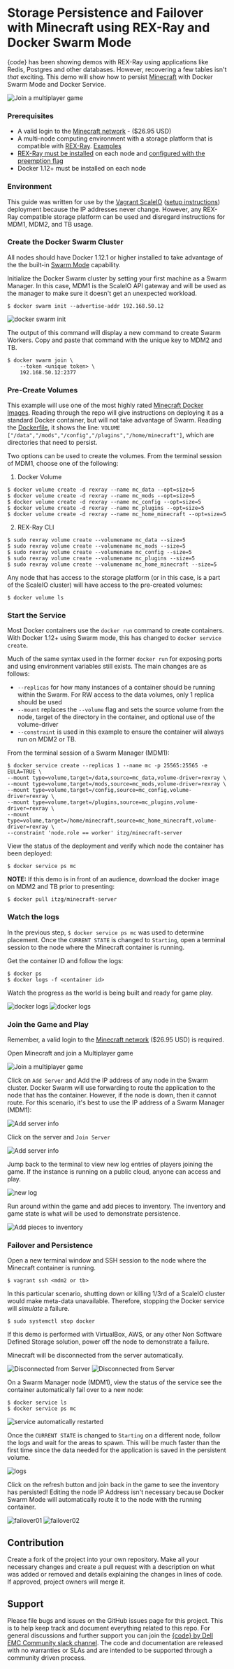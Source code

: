 # Storage Persistence and Failover with Minecraft using REX-Ray and Docker Swarm Mode

{code} has been showing demos with REX-Ray using applications like Redis, Postgres and other databases. However, recovering a few tables isn't *that* exciting. This demo will show how to persist [Minecraft](https://minecraft.net/en/) with Docker Swarm Mode and Docker Service.

![Join a multiplayer game](img/mc01.png "Join a multiplayer game")

### Prerequisites

- A valid login to the [Minecraft network](https://minecraft.net/en/store/minecraft/?ref=ld#buy) - ($26.95 USD)
- A multi-node computing environment with a storage platform that is compatible with [REX-Ray](https://github.com/emccode/rexray). [Examples](https://github.com/codedellemc/demo#environment-quickstarts)
- [REX-Ray must be installed](http://rexray.readthedocs.io/en/latest/) on each node and [configured with the preemption flag](http://libstorage.readthedocs.io/en/stable/user-guide/config/#volume-configuration)
- Docker 1.12+ must be installed on each node

### Environment
This guide was written for use by the [Vagrant ScaleIO](https://github.com/emccode/vagrant/tree/master/scaleio) ([setup instructions](https://github.com/codedellemc/demo/tree/master/setup-scaleio-vagrant)) deployment because the IP addresses never change. However, any REX-Ray compatible storage platform can be used and disregard instructions for MDM1, MDM2, and TB usage. 


### Create the Docker Swarm Cluster

All nodes should have Docker 1.12.1 or higher installed to take advantage of the the built-in [Swarm Mode](https://docs.docker.com/engine/swarm/) capability. 

Initialize the Docker Swarm cluster by setting your first machine as a Swarm Manager. In this case, MDM1 is the ScaleIO API gateway and will be used as the manager to make sure it doesn't get an unexpected workload.
```
$ docker swarm init --advertise-addr 192.168.50.12
```

![docker swarm init](img/mc_swarm_01.png "docker swarm init")

The output of this command will display a new command to create Swarm Workers. Copy and paste that command with the unique key to MDM2 and TB.

```
$ docker swarm join \
    --token <unique token> \
    192.168.50.12:2377
```

### Pre-Create Volumes

This example will use one of the most highly rated [Minecraft Docker Images](https://github.com/itzg/dockerfiles/tree/master/minecraft-server). Reading through the repo will give instructions on deploying it as a standard Docker container, but will not take advantage of Swarm. Reading the [Dockerfile](https://github.com/itzg/dockerfiles/blob/master/minecraft-server/Dockerfile), it shows the line: `VOLUME ["/data","/mods","/config","/plugins","/home/minecraft"]`, which are directories that need to persist.

Two options can be used to create the volumes. From the terminal session of MDM1, choose one of the following:

1. Docker Volume 

  ```
$ docker volume create -d rexray --name mc_data --opt=size=5
$ docker volume create -d rexray --name mc_mods --opt=size=5
$ docker volume create -d rexray --name mc_config --opt=size=5
$ docker volume create -d rexray --name mc_plugins --opt=size=5
$ docker volume create -d rexray --name mc_home_minecraft --opt=size=5
  ```

2. REX-Ray CLI
  ```
$ sudo rexray volume create --volumename mc_data --size=5
$ sudo rexray volume create --volumename mc_mods --size=5
$ sudo rexray volume create --volumename mc_config --size=5
$ sudo rexray volume create --volumename mc_plugins --size=5
$ sudo rexray volume create --volumename mc_home_minecraft --size=5
  ```

Any node that has access to the storage platform (or in this case, is a part of the ScaleIO cluster) will have access to the pre-created volumes:

```
$ docker volume ls
```

### Start the Service
Most Docker containers use the `docker run` command to create containers. With Docker 1.12+ using Swarm mode, this has changed to `docker service create`. 

Much of the same syntax used in the former `docker run` for exposing ports and using environment variables still exists. The main changes are as follows:

- `--replicas` for how many instances of a container should be running within the Swarm. For RW access to the data volumes, only 1 replica should be used
- `--mount` replaces the `--volume` flag and sets the source volume from the node, target of the directory in the container, and optional use of the volume-driver
- `--constraint` is used in this example to ensure the container will always run on MDM2 or TB.  

From the terminal session of a Swarm Manager (MDM1):

```
$ docker service create --replicas 1 --name mc -p 25565:25565 -e EULA=TRUE \
--mount type=volume,target=/data,source=mc_data,volume-driver=rexray \
--mount type=volume,target=/mods,source=mc_mods,volume-driver=rexray \
--mount type=volume,target=/config,source=mc_config,volume-driver=rexray \
--mount type=volume,target=/plugins,source=mc_plugins,volume-driver=rexray \
--mount type=volume,target=/home/minecraft,source=mc_home_minecraft,volume-driver=rexray \
--constraint 'node.role == worker' itzg/minecraft-server
```

View the status of the deployment and verify which node the container has been deployed:
```
$ docker service ps mc
```



**NOTE:** If this demo is in front of an audience, download the docker image on MDM2 and TB prior to presenting:
```
$ docker pull itzg/minecraft-server
```

### Watch the logs
In the previous step, `$ docker service ps mc` was used to determine placement. Once the `CURRENT STATE` is changed to `Starting`, open a terminal session to the node where the Minecraft container is running. 

Get the container ID and follow the logs:
```
$ docker ps
$ docker logs -f <container id>
```

Watch the progress as the world is being built and ready for game play.

![docker logs](img/mc_logs_01.png "docker logs")
![docker logs](img/mc_logs_02.png "docker logs")

### Join the Game and Play
Remember, a valid login to the [Minecraft network](https://minecraft.net/en/store/minecraft/?ref=ld#buy) ($26.95 USD) is required.

Open Minecraft and join a Multiplayer game

![Join a multiplayer game](img/mc01.png "Join a multiplayer game")

Click on `Add Server` and Add the IP address of any node in the Swarm cluster. Docker Swarm will use forwarding to route the application to the node that has the container. However, if the node is down, then it cannot route. For this scenario, it's best to use the IP address of a Swarm Manager (MDM1):

![Add server info](img/mc02.png "Add server info")

Click on the server and `Join Server`

![Add server info](img/mc03.png "Add server info")

Jump back to the terminal to view new log entries of players joining the game. If the instance is running on a public cloud, anyone can access and play.

![new log](img/mc04.png "new log")

Run around within the game and add pieces to inventory. The inventory and game state is what will be used to demonstrate persistence. 

![Add pieces to inventory](img/mc05.png "Add pieces to inventory")

### Failover and Persistence

Open a new terminal window and SSH session to the node where the Minecraft container is running.

```
$ vagrant ssh <mdm2 or tb>
```

In this particular scenario, shutting down or killing 1/3rd of a ScaleIO cluster would make meta-data unavailable. Therefore, stopping the Docker service will *simulate* a failure. 

```
$ sudo systemctl stop docker
```

If this demo is performed with VirtualBox, AWS, or any other Non Software Defined Storage solution, power off the node to demonstrate a failure.

Minecraft will be disconnected from the server automatically.

![Disconnected from Server](img/mc06.png "Disconnected from Server")
![Disconnected from Server](img/mc09.png "Disconnected from Server")

On a Swarm Manager node (MDM1), view the status of the service see the container automatically fail over to a new node:
```
$ docker service ls
$ docker service ps mc
```

![service automatically restarted](img/mc07.png "service automatically restarted")

Once the `CURRENT STATE` is changed to `Starting` on a different node, follow the logs and wait for the areas to spawn. This will be much faster than the first time since the data needed for the application is saved in the persistent volume.

![logs](img/mc08.png "logs")

Click on the refresh button and join back in the game to see the inventory has persisted! Editing the node IP Address isn't necessary because Docker Swarm Mode will automatically route it to the node with the running container. 

![failover01](img/mc10.png "failover1")
![failover02](img/mc11.png "failover2")

## Contribution

Create a fork of the project into your own repository. Make all your necessary changes and create a pull request with a description on what was added or removed and details explaining the changes in lines of code. If approved, project owners will merge it.


## Support

Please file bugs and issues on the GitHub issues page for this project. This is to help keep track and document everything related to this repo. For general discussions and further support you can join the [{code} by Dell EMC Community slack channel](http://community.codedellemc.com/). The code and documentation are released with no warranties or SLAs and are intended to be supported through a community driven process.